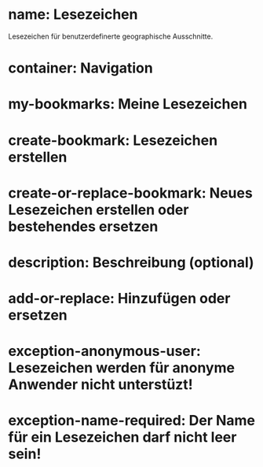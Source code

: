 ﻿# name: Lesezeichen

Lesezeichen für benutzerdefinerte geographische Ausschnitte.

# container: Navigation

# my-bookmarks: Meine Lesezeichen

# create-bookmark: Lesezeichen erstellen

# create-or-replace-bookmark: Neues Lesezeichen erstellen oder bestehendes ersetzen

# description: Beschreibung (optional)

# add-or-replace: Hinzufügen oder ersetzen


# exception-anonymous-user: Lesezeichen werden für anonyme Anwender nicht unterstüzt!

# exception-name-required: Der Name für ein Lesezeichen darf nicht leer sein!